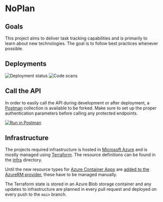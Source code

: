 # NoPlan

## Goals

This project aims to deliver task tracking capabilities and is primarily to learn about new technologies. The goal is to follow best practices whenever possible.

## Deployments

![Deployment status](https://github.com/ThorstenSauter/NoPlan/actions/workflows/deploy.yml/badge.svg) ![Code scans](https://github.com/ThorstenSauter/NoPlan/actions/workflows/codeql-analysis.yml/badge.svg)

## Call the API

In order to easily call the API during development or after deployment, a [Postman](https://www.postman.com/) collection is available to be forked. Make sure to set up the proper authentication parameters before calling any protected endpoints.

[![Run in Postman](https://run.pstmn.io/button.svg)](https://app.getpostman.com/run-collection/11545383-44b0d3ed-b834-48df-a31a-bac27c54e41d?action=collection%2Ffork&collection-url=entityId%3D11545383-44b0d3ed-b834-48df-a31a-bac27c54e41d%26entityType%3Dcollection%26workspaceId%3Dcb449a10-b5f3-439f-812b-e1ac13437c9b)

## Infrastructure

The projects required infrastructure is hosted in [Microsoft Azure](https://azure.microsoft.com) and is mostly managed using [Terraform](https://terraform.io). The resource definitions can be found in the [infra](infra/) directory. 

Until the new resource types for [Azure Container Apps]() are [added to the AzureRM provider](hashicorp/terraform-provider-azurerm#14122), these have to be managed manually.

The Terraform state is stored in an Azure Blob storage container and any updates to infrastructure are planned in every pull request and deployed on every push to the `main` branch.

